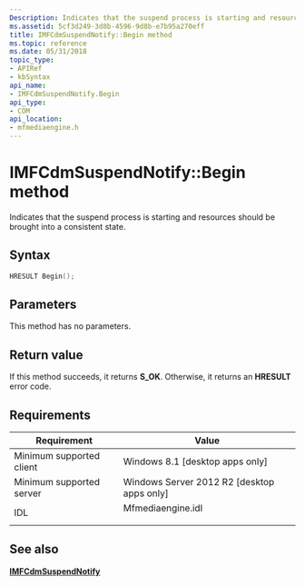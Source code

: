 ```yaml
---
Description: Indicates that the suspend process is starting and resources should be brought into a consistent state.
ms.assetid: 5cf3d249-3d8b-4596-9d8b-e7b95a270eff
title: IMFCdmSuspendNotify::Begin method
ms.topic: reference
ms.date: 05/31/2018
topic_type: 
- APIRef
- kbSyntax
api_name: 
- IMFCdmSuspendNotify.Begin
api_type: 
- COM
api_location: 
- mfmediaengine.h
---
```


# IMFCdmSuspendNotify::Begin method

Indicates that the suspend process is starting and resources should be brought into a consistent state.

## Syntax


```C++
HRESULT Begin();
```



## Parameters

This method has no parameters.

## Return value

If this method succeeds, it returns **S\_OK**. Otherwise, it returns an **HRESULT** error code.

## Requirements



| Requirement | Value |
|-------------------------------------|----------------------------------------------------------------------------------------------|
| Minimum supported client<br/> | Windows 8.1 \[desktop apps only\]<br/>                                                 |
| Minimum supported server<br/> | Windows Server 2012 R2 \[desktop apps only\]<br/>                                      |
| IDL<br/>                      | <dl> <dt>Mfmediaengine.idl</dt> </dl> |



## See also

<dl> <dt>

[**IMFCdmSuspendNotify**](/windows/desktop/api/mfmediaengine/nn-mfmediaengine-imfcdmsuspendnotify)
</dt> </dl>

 

 




